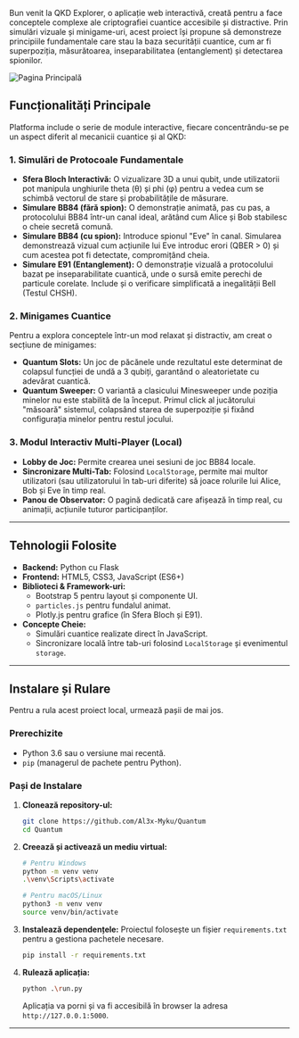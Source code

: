 Bun venit la QKD Explorer, o aplicație web interactivă, creată pentru a face conceptele complexe ale criptografiei cuantice accesibile și distractive. Prin simulări vizuale și minigame-uri, acest proiect își propune să demonstreze principiile fundamentale care stau la baza securității cuantice, cum ar fi superpoziția, măsurătoarea, inseparabilitatea (entanglement) și detectarea spionilor.

![Pagina Principală](static/images/intro_box.gif)

## Funcționalități Principale

Platforma include o serie de module interactive, fiecare concentrându-se pe un aspect diferit al mecanicii cuantice și al QKD:

### 1. Simulări de Protocoale Fundamentale
- **Sfera Bloch Interactivă:** O vizualizare 3D a unui qubit, unde utilizatorii pot manipula unghiurile theta (θ) și phi (φ) pentru a vedea cum se schimbă vectorul de stare și probabilitățile de măsurare.
- **Simulare BB84 (fără spion):** O demonstrație animată, pas cu pas, a protocolului BB84 într-un canal ideal, arătând cum Alice și Bob stabilesc o cheie secretă comună.
- **Simulare BB84 (cu spion):** Introduce spionul "Eve" în canal. Simularea demonstrează vizual cum acțiunile lui Eve introduc erori (QBER > 0) și cum acestea pot fi detectate, compromițând cheia.
- **Simulare E91 (Entanglement):** O demonstrație vizuală a protocolului bazat pe inseparabilitate cuantică, unde o sursă emite perechi de particule corelate. Include și o verificare simplificată a inegalității Bell (Testul CHSH).

### 2. Minigames Cuantice
Pentru a explora conceptele într-un mod relaxat și distractiv, am creat o secțiune de minigames:
- **Quantum Slots:** Un joc de păcănele unde rezultatul este determinat de colapsul funcției de undă a 3 qubiți, garantând o aleatorietate cu adevărat cuantică.
- **Quantum Sweeper:** O variantă a clasicului Minesweeper unde poziția minelor nu este stabilită de la început. Primul click al jucătorului "măsoară" sistemul, colapsând starea de superpoziție și fixând configurația minelor pentru restul jocului.

### 3. Modul Interactiv Multi-Player (Local)
- **Lobby de Joc:** Permite crearea unei sesiuni de joc BB84 locale.
- **Sincronizare Multi-Tab:** Folosind `LocalStorage`, permite mai multor utilizatori (sau utilizatorului în tab-uri diferite) să joace rolurile lui Alice, Bob și Eve în timp real.
- **Panou de Observator:** O pagină dedicată care afișează în timp real, cu animații, acțiunile tuturor participanților.

---

## Tehnologii Folosite
- **Backend:** Python cu Flask
- **Frontend:** HTML5, CSS3, JavaScript (ES6+)
- **Biblioteci & Framework-uri:**
  - Bootstrap 5 pentru layout și componente UI.
  - `particles.js` pentru fundalul animat.
  - Plotly.js pentru grafice (în Sfera Bloch și E91).
- **Concepte Cheie:**
  - Simulări cuantice realizate direct în JavaScript.
  - Sincronizare locală între tab-uri folosind `LocalStorage` și evenimentul `storage`.

---

## Instalare și Rulare

Pentru a rula acest proiect local, urmează pașii de mai jos.

### Prerechizite
- Python 3.6 sau o versiune mai recentă.
- `pip` (managerul de pachete pentru Python).

### Pași de Instalare

1.  **Clonează repository-ul:**
    ```bash
    git clone https://github.com/Al3x-Myku/Quantum
    cd Quantum
    ```

2.  **Creează și activează un mediu virtual:**
    ```bash
    # Pentru Windows
    python -m venv venv
    .\venv\Scripts\activate

    # Pentru macOS/Linux
    python3 -m venv venv
    source venv/bin/activate
    ```

3.  **Instalează dependențele:**
    Proiectul folosește un fișier `requirements.txt` pentru a gestiona pachetele necesare.
    ```bash
    pip install -r requirements.txt
    ```

4.  **Rulează aplicația:**
    ```bash
    python .\run.py
    ```
    
    Aplicația va porni și va fi accesibilă în browser la adresa `http://127.0.0.1:5000`.

---
